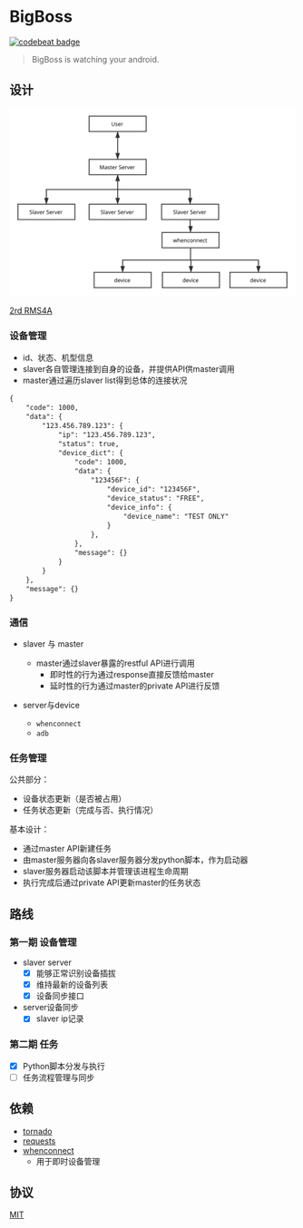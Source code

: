# BigBoss

[![codebeat badge](https://codebeat.co/badges/34b9a611-3fbf-4f91-89d4-ff2dd1d9726f)](https://codebeat.co/projects/github-com-williamfzc-bigbrother-master)

> BigBoss is watching your android.

## 设计

![BigBossDesign](BigBoss.svg)

[2rd RMS4A](https://github.com/williamfzc/RMS4A)

### 设备管理

- id、状态、机型信息
- slaver各自管理连接到自身的设备，并提供API供master调用
- master通过遍历slaver list得到总体的连接状况

```
{
    "code": 1000,
    "data": {
        "123.456.789.123": {
            "ip": "123.456.789.123",
            "status": true,
            "device_dict": {
                "code": 1000,
                "data": {
                    "123456F": {
                        "device_id": "123456F",
                        "device_status": "FREE",
                        "device_info": {
                            "device_name": "TEST ONLY"
                        }
                    },
                },
                "message": {}
            }
        }
    },
    "message": {}
}
```

### 通信

- slaver 与 master
    - master通过slaver暴露的restful API进行调用
        - 即时性的行为通过response直接反馈给master
        - 延时性的行为通过master的private API进行反馈

- server与device
    - `whenconnect`
    - `adb`

### 任务管理

公共部分：

- 设备状态更新（是否被占用）
- 任务状态更新（完成与否、执行情况）

基本设计：

- 通过master API新建任务
- 由master服务器向各slaver服务器分发python脚本，作为启动器
- slaver服务器启动该脚本并管理该进程生命周期
- 执行完成后通过private API更新master的任务状态

## 路线

### 第一期 设备管理

- slaver server
    - [x] 能够正常识别设备插拔
    - [x] 维持最新的设备列表
    - [x] 设备同步接口

- server设备同步
    - [x] slaver ip记录

### 第二期 任务

- [x] Python脚本分发与执行
- [ ] 任务流程管理与同步

## 依赖

- [tornado](https://github.com/tornadoweb/tornado)
- [requests](https://github.com/requests/requests)
- [whenconnect](https://github.com/williamfzc/whenconnect)
    - 用于即时设备管理

## 协议

[MIT](LICENSE)
